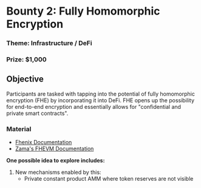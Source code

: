 # Bounty 2: Fully Homomorphic Encryption
### Theme: Infrastructure / DeFi
### Prize: $1,000

## Objective  
Participants are tasked with tapping into the potential of fully homomorphic encryption (FHE) by incorporating it into DeFi. FHE opens up the possibility for end-to-end encryption and essentially allows for "confidential and private smart contracts".

### Material
- [Fhenix Documentation](https://www.fhenix.io/)
- [Zama's FHEVM Documentation](https://docs.zama.ai/fhevm/what-is-zamas-fhevm/readme)

**One possible idea to explore includes:**
1. New mechanisms enabled by this:
   - Private constant product AMM where token reserves are not visible

